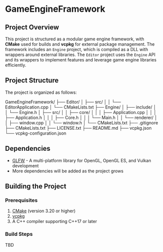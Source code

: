 ﻿# GameEngineFramework

## Project Overview

This project is structured as a modular game engine framework, with **CMake** used for builds and **vcpkg** for external package management. The framework includes an `Engine` project, which is compiled as a DLL with wrappers around external libraries. The `Editor` project uses the `Engine` API and its wrappers to implement features and leverage game engine libraries efficiently.

## Project Structure

The project is organized as follows:

GameEngineFramework/
├── Editor/
│   ├── src/
│   │   └── EditorApplication.cpp
│   └── CMakeLists.txt
├── Engine/
│   ├── include/
│   │   └── Engine.h
│   ├── src/
│   │   ├── core/
│   │   │   ├── Application.cpp
│   │   │   ├── Application.h
│   │   │   ├── Core.h
│   │   │   └── Main.h
│	│	└── renderer/
│	│		├── window.cpp
│   │       └── window.h
│   └── CMakeLists.txt
├── .gitignore
├── CMakeLists.txt
├── LICENSE.txt
├── README.md
├── vcpkg.json
└── vcpkg-configuration.json

## Dependencies
- [GLFW](https://www.glfw.org/) - A multi-platform library for OpenGL, OpenGL ES, and Vulkan development
- More dependencies will be added as the project grows

## Building the Project

### Prerequisites
1. [CMake](https://cmake.org/) (version 3.20 or higher)
2. [vcpkg](https://vcpkg.io/)
3. A C++ compiler supporting C++17 or later

### Build Steps
TBD